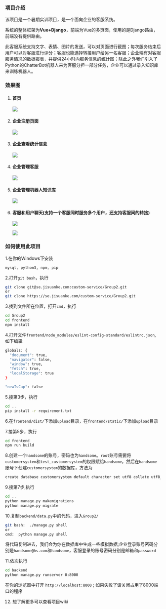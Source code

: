 ### 项目介绍

该项目是一个暑期实训项目，是一个面向企业的客服系统。

系统的整体框架为**Vue+Django**，前端为Vue的多页面，使用的是Django路由，前端没有提供路由。

此客服系统支持文字、表情、图片的发送，可以对页面进行截图；每次服务结束后用户可以对客服进行评分；客服也能选择转接用户给另一名客服；企业端有对客服服务情况的数据报表，并提供24小时内服务信息的统计图；除此之外我们引入了Python的ChatterBot机器人来为客服分担一部分任务，企业可以通过录入知识库来训练机器人。

### 效果图

1. #### 首页

   ![](https://raw.githubusercontent.com/dogloving/Handsome-Customer-Service/master/frontend/static/img/render1.png)

2. #### 企业注册页面

   ![](https://raw.githubusercontent.com/dogloving/Handsome-Customer-Service/master/frontend/static/img/render2.png)

3. #### 企业查看统计信息

   ![](https://raw.githubusercontent.com/dogloving/Handsome-Customer-Service/master/frontend/static/img/render3.png)

4. #### 企业管理客服

   ![](https://raw.githubusercontent.com/dogloving/Handsome-Customer-Service/master/frontend/static/img/render7.png)

5. #### 企业管理机器人知识库

   ![](https://raw.githubusercontent.com/dogloving/Handsome-Customer-Service/master/frontend/static/img/render4.png)

6. #### 客服和用户聊天(支持一个客服同时服务多个用户，还支持客服间的转接)

   ![](https://raw.githubusercontent.com/dogloving/Handsome-Customer-Service/master/frontend/static/img/render5.png)

   ![](https://raw.githubusercontent.com/dogloving/Handsome-Customer-Service/master/frontend/static/img/render6.png)

### 如何使用此项目

1.在你的Windows下安装

```bash
mysql, python3, npm, pip
```
2.打开`git bash`，执行
```bash
git clone git@se.jisuanke.com:custom-service/Group2.git
or
git clone https://se.jisuanke.com/custom-service/Group2.git
```
3.找到文件所在位置，打开`cmd`，执行
```bash
cd Group2
cd frontend
npm install
```
4.打开文件`frontend/node_modules/eslint-config-standard/eslintrc.json`, 如下编辑
```bash
globals: {
  "document": true,
  "navigator": false,
  "window": true,
  "fetch": true,
  "localStorage": true
}
```
```bash
"newIsCap": false
```
5.接第3步，执行
```bash
cd ..
pip install -r requirement.txt
```
6.在`frontend/dist/`下添加`upload`目录，在`frontend/static/`下添加`upload`目录

7.接第5步，执行
```bash
cd frontend
npm run build
```
8.创建一个`handsome`的账号，密码也为`handsome`。`root`账号需要将`customersystem`和`test_customersystem`的权限赋给`handsome`，然后在`handsome`账号下创建`customersystem`的数据库，方法为
```bash
create database customersystem default character set utf8 collate utf8_unicode_ci;
```
9.接第7步,执行
```bash
cd ..
python manage.py makemigrations
python manage.py migrate
```
10.复制`backend/data.py`中的代码，进入`Group2/`
```bash
git bash:  ./manage.py shell
or
cmd:  python manage.py shell
```
将代码复制进去，我们会为你在数据库中生成一些模拟数据;企业登录账号密码分别是`handsome@hs.com`和`handsome`，客服登录的账号密码分别是邮箱和`password`

11.依次执行
```bash
cd backend
python manage.py runserver 0:8000
```
在你的浏览器中打开 `http://localhost:8000` ; 如果失败了请关闭占用了8000端口的程序

12. 想了解更多可以查看项目wiki